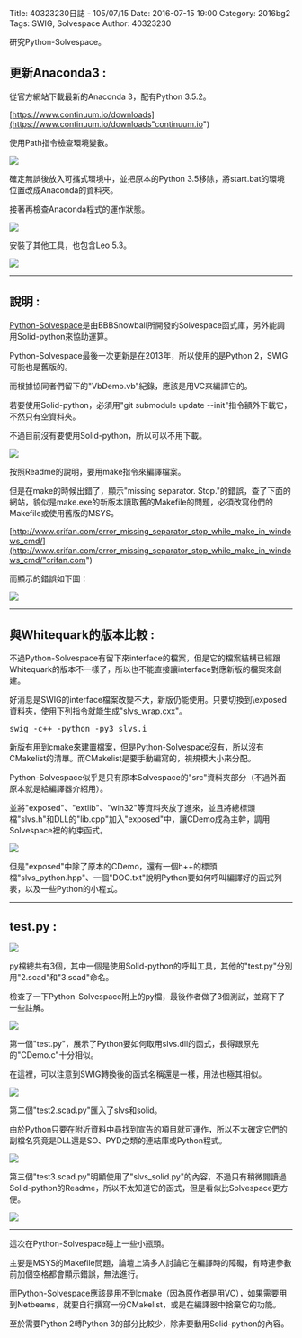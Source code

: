 Title: 40323230日誌 - 105/07/15
Date: 2016-07-15 19:00
Category: 2016bg2
Tags: SWIG, Solvespace
Author: 40323230

研究Python-Solvespace。

<!-- PELICAN_END_SUMMARY -->

<h2>更新Anaconda3 :</h2>

從官方網站下載最新的Anaconda 3，配有Python 3.5.2。

[https://www.continuum.io/downloads](https://www.continuum.io/downloads"continuum.io")

使用Path指令檢查環境變數。

![](https://raw.githubusercontent.com/coursemdetw/project_site_files/gh-pages/files/2016spring/g2/Python_solvespace/0715_01.jpg)

確定無誤後放入可攜式環境中，並把原本的Python 3.5移除，將start.bat的環境位置改成Anaconda的資料夾。

接著再檢查Anaconda程式的運作狀態。

![](https://raw.githubusercontent.com/coursemdetw/project_site_files/gh-pages/files/2016spring/g2/Python_solvespace/0715_02.jpg)

安裝了其他工具，也包含Leo 5.3。

![](https://raw.githubusercontent.com/coursemdetw/project_site_files/gh-pages/files/2016spring/g2/Python_solvespace/0715_03.jpg)

<hr>

<h2>說明 :</h2>

[Python-Solvespace](https://github.com/BBBSnowball/python-solvespace"github.com")是由BBBSnowball所開發的Solvespace函式庫，另外能調用Solid-python來協助運算。

Python-Solvespace最後一次更新是在2013年，所以使用的是Python 2，SWIG可能也是舊版的。

而根據協同者們留下的"VbDemo.vb"紀錄，應該是用VC來編譯它的。

若要使用Solid-python，必須用"git submodule update --init"指令額外下載它，不然只有空資料夾。

不過目前沒有要使用Solid-python，所以可以不用下載。

![](https://raw.githubusercontent.com/coursemdetw/project_site_files/gh-pages/files/2016spring/g2/Python_solvespace/0715_04.jpg)

按照Readme的說明，要用make指令來編譯檔案。

但是在make的時候出錯了，顯示"missing separator. Stop."的錯誤，查了下面的網站，貌似是make.exe的新版本讀取舊的Makefile的問題，必須改寫他們的Makefile或使用舊版的MSYS。

[http://www.crifan.com/error_missing_separator_stop_while_make_in_windows_cmd/](http://www.crifan.com/error_missing_separator_stop_while_make_in_windows_cmd/"crifan.com")

而顯示的錯誤如下圖：

![](https://raw.githubusercontent.com/coursemdetw/project_site_files/gh-pages/files/2016spring/g2/Python_solvespace/0715_05.jpg)

<hr>

<h2>與Whitequark的版本比較 :</h2>

不過Python-Solvespace有留下來interface的檔案，但是它的檔案結構已經跟Whitequark的版本不一樣了，所以也不能直接讓interface對應新版的檔案來創建。

好消息是SWIG的interface檔案改變不大，新版仍能使用。只要切換到\exposed資料夾，使用下列指令就能生成"slvs_wrap.cxx"。

<pre class="brush: c">
swig -c++ -python -py3 slvs.i
</pre>

新版有用到cmake來建置檔案，但是Python-Solvespace沒有，所以沒有CMakelist的清單。而CMakelist是要手動編寫的，視規模大小來分配。

Python-Solvespace似乎是只有原本Solvespace的"src"資料夾部分（不過外面原本就是給編譯器介紹用）。

並將"exposed"、"extlib"、"win32"等資料夾放了進來，並且將總標頭檔"slvs.h"和DLL的"lib.cpp"加入"exposed"中，讓CDemo成為主幹，調用Solvespace裡的約束函式。

![](https://raw.githubusercontent.com/coursemdetw/project_site_files/gh-pages/files/2016spring/g2/Python_solvespace/0715_06.jpg)

但是"exposed"中除了原本的CDemo，還有一個h++的標頭檔"slvs_python.hpp"、一個"DOC.txt"說明Python要如何呼叫編譯好的函式列表，以及一些Python的小程式。

<hr>

<h2>test.py :</h2>

![](https://raw.githubusercontent.com/coursemdetw/project_site_files/gh-pages/files/2016spring/g2/Python_solvespace/0715_07.jpg)

py檔總共有3個，其中一個是使用Solid-python的呼叫工具，其他的"test.py"分別用"2.scad"和"3.scad"命名。

檢查了一下Python-Solvespace附上的py檔，最後作者做了3個測試，並寫下了一些註解。

![](https://raw.githubusercontent.com/coursemdetw/project_site_files/gh-pages/files/2016spring/g2/Python_solvespace/0715_08.jpg)

第一個"test.py"，展示了Python要如何取用slvs.dll的函式，長得跟原先的"CDemo.c"十分相似。

在這裡，可以注意到SWIG轉換後的函式名稱還是一樣，用法也極其相似。

![](https://raw.githubusercontent.com/coursemdetw/project_site_files/gh-pages/files/2016spring/g2/Python_solvespace/0715_09.jpg)

第二個"test2.scad.py"匯入了slvs和solid。

由於Python只要在附近資料中尋找到宣告的項目就可運作，所以不太確定它們的副檔名究竟是DLL還是SO、PYD之類的連結庫或Python程式。

![](https://raw.githubusercontent.com/coursemdetw/project_site_files/gh-pages/files/2016spring/g2/Python_solvespace/0715_10.jpg)

第三個"test3.scad.py"明顯使用了"slvs_solid.py"的內容，不過只有稍微閱讀過Solid-python的Readme，所以不太知道它的函式，但是看似比Solvespace更方便。

![](https://raw.githubusercontent.com/coursemdetw/project_site_files/gh-pages/files/2016spring/g2/Python_solvespace/0715_11.jpg)

<hr>

這次在Python-Solvespace碰上一些小瓶頸。

主要是MSYS的Makefile問題，論壇上滿多人討論它在編譯時的障礙，有時連參數前加個空格都會顯示錯誤，無法進行。

而Python-Solvespace應該是用不到cmake（因為原作者是用VC），如果需要用到Netbeams，就要自行撰寫一份CMakelist，或是在編譯器中捨棄它的功能。

至於需要Python 2轉Python 3的部分比較少，除非要動用Solid-python的內容。